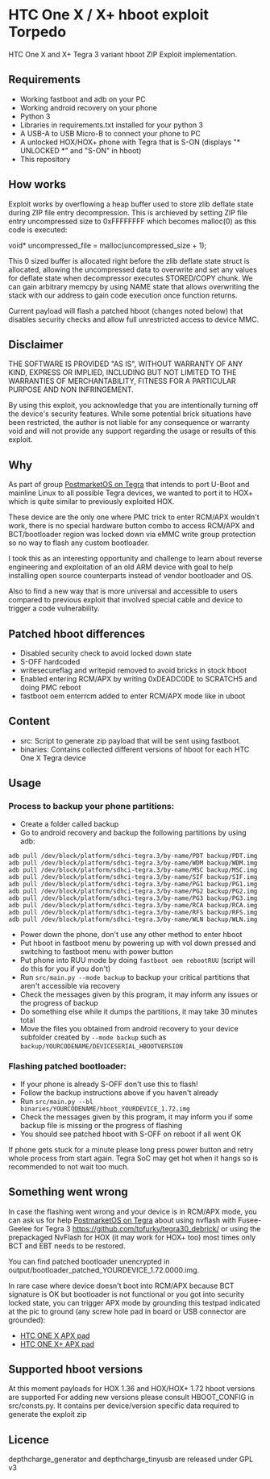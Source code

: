 # HTC One X / X+ hboot exploit Torpedo

HTC One X and X+ Tegra 3 variant hboot ZIP Exploit implementation.

## Requirements

- Working fastboot and adb on your PC
- Working android recovery on your phone
- Python 3
- Libraries in requirements.txt installed for your python 3
- A USB-A to USB Micro-B to connect your phone to PC
- A unlocked HOX/HOX+ phone with Tegra that is S-ON (displays "* UNLOCKED *" and "S-ON" in hboot)
- This repository

## How works

Exploit works by overflowing a heap buffer used to store zlib deflate state during ZIP file entry decompression.
This is archieved by setting ZIP file entry uncompressed size to 0xFFFFFFFF which becomes malloc(0) as this code is executed:

void* uncompressed_file = malloc(uncompressed_size + 1);

This 0 sized buffer is allocated right before the zlib deflate state struct is allocated, allowing the uncompressed data to overwrite and set any values for deflate state when decompressor executes STORED/COPY chunk.
We can gain arbitrary memcpy by using NAME state that allows overwriting the stack with our address to gain code execution once function returns. 

Current payload will flash a patched hboot (changes noted below) that disables security checks and allow full unrestricted access to device MMC.

## Disclaimer

THE SOFTWARE IS PROVIDED "AS IS", WITHOUT WARRANTY OF ANY KIND, EXPRESS OR IMPLIED, INCLUDING BUT NOT LIMITED TO THE WARRANTIES OF MERCHANTABILITY, FITNESS FOR A PARTICULAR PURPOSE AND NON INFRINGEMENT.

By using this exploit, you acknowledge that you are intentionally turning off the device's security features. While some potential brick situations have been restricted, the author is not liable for any consequence or warranty void and will not provide any support regarding the usage or results of this exploit.

## Why

As part of group [PostmarketOS on Tegra](https://t.me/pmos_on_tf) that intends to port U-Boot and mainline Linux to all possible Tegra devices, we wanted to port it to HOX+ which is quite similar to previously exploited HOX.

These device are the only one where PMC trick to enter RCM/APX wouldn't work, there is no special hardware button combo to access RCM/APX and BCT/bootloader region was locked down via eMMC write group protection so no way to flash any custom bootloader.

I took this as an interesting opportunity and challenge to learn about reverse engineering and exploitation of an old ARM device with goal to help installing open source counterparts instead of vendor bootloader and OS.

Also to find a new way that is more universal and accessible to users compared to previous exploit that involved special cable and device to trigger a code vulnerability.

## Patched hboot differences

- Disabled security check to avoid locked down state
- S-OFF hardcoded
- writesecureflag and writepid removed to avoid bricks in stock hboot
- Enabled entering RCM/APX by writing 0xDEADC0DE to SCRATCH5 and doing PMC reboot
- fastboot oem enterrcm added to enter RCM/APX mode like in uboot

## Content

- src: Script to generate zip payload that will be sent using fastboot.
- binaries: Contains collected different versions of hboot for each HTC One X Tegra device

## Usage

### Process to backup your phone partitions:

- Create a folder called backup
- Go to android recovery and backup the following partitions by using adb:
```
adb pull /dev/block/platform/sdhci-tegra.3/by-name/PDT backup/PDT.img
adb pull /dev/block/platform/sdhci-tegra.3/by-name/WDM backup/WDM.img
adb pull /dev/block/platform/sdhci-tegra.3/by-name/MSC backup/MSC.img
adb pull /dev/block/platform/sdhci-tegra.3/by-name/SIF backup/SIF.img
adb pull /dev/block/platform/sdhci-tegra.3/by-name/PG1 backup/PG1.img
adb pull /dev/block/platform/sdhci-tegra.3/by-name/PG2 backup/PG2.img
adb pull /dev/block/platform/sdhci-tegra.3/by-name/PG3 backup/PG3.img
adb pull /dev/block/platform/sdhci-tegra.3/by-name/RCA backup/RCA.img
adb pull /dev/block/platform/sdhci-tegra.3/by-name/RFS backup/RFS.img
adb pull /dev/block/platform/sdhci-tegra.3/by-name/WLN backup/WLN.img
```
- Power down the phone, don't use any other method to enter hboot
- Put hboot in fastboot menu by powering up with vol down pressed and switching to fastboot menu with power button
- Put phone into RUU mode by doing `fastboot oem rebootRUU` (script will do this for you if you don't)
- Run `src/main.py --mode backup` to backup your critical partitions that aren't accessible via recovery
- Check the messages given by this program, it may inform any issues or the progress of backup
- Do something else while it dumps the partitions, it may take 30 minutes total
- Move the files you obtained from android recovery to your device subfolder created by `--mode backup` such as `backup/YOURCODENAME/DEVICESERIAL_HBOOTVERSION`

### Flashing patched bootloader:
- If your phone is already S-OFF don't use this to flash!
- Follow the backup instructions above if you haven't already
- Run `src/main.py --bl binaries/YOURCODENAME/hboot_YOURDEVICE_1.72.img`
- Check the messages given by this program, it may inform you if some backup file is missing or the progress of flashing
- You should see patched hboot with S-OFF on reboot if all went OK

If phone gets stuck for a minute please long press power button and retry whole process from start again.
Tegra SoC may get hot when it hangs so is recommended to not wait too much.

## Something went wrong

In case the flashing went wrong and your device is in RCM/APX mode, you can ask us for help [PostmarketOS on Tegra](https://t.me/pmos_on_tf)
about using nvflash with Fusee-Geelee for Tegra 3 https://github.com/tofurky/tegra30_debrick/ or using the prepackaged NvFlash for HOX (it may work for HOX+ too)
most times only BCT and EBT needs to be restored.

You can find patched bootloader unencrypted in output/bootloader_patched_YOURDEVICE_1.72.0000.img.

In rare case where device doesn't boot into RCM/APX because BCT signature is OK but bootloader is not functional or you got into security locked state, you can trigger APX mode by grounding this testpad indicated at the pic to ground (any screw hole pad in board or USB connector are grounded):
- [HTC ONE X APX pad](/pictures/hox-apx.png)
- [HTC ONE X+ APX pad](/pictures/hoxplus-apx.png)

## Supported hboot versions

At this moment payloads for HOX 1.36 and HOX/HOX+ 1.72 hboot versions are supported
For adding new versions please consult HBOOT_CONFIG in src/consts.py.
It contains per device/version specific data required to generate the exploit zip

## Licence

depthcharge_generator and depthcharge_tinyusb are released under GPL v3

